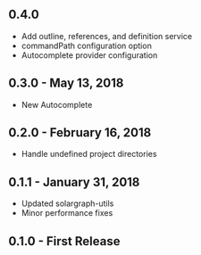 ## 0.4.0
- Add outline, references, and definition service
- commandPath configuration option
- Autocomplete provider configuration

## 0.3.0 - May 13, 2018
- New Autocomplete

## 0.2.0 - February 16, 2018
- Handle undefined project directories

## 0.1.1 - January 31, 2018
- Updated solargraph-utils
- Minor performance fixes

## 0.1.0 - First Release
